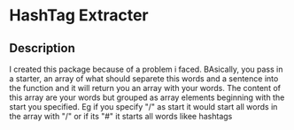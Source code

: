 # HashTag Extracter

## Description

I created this package because of a problem i faced. BAsically, you pass in a starter, an array of what should separete this words and a sentence into the function and it will return you an array with your words. The content of this array are your words but grouped as array elements beginning with the start you specified. Eg if you specify "/" as start it would start all words in the array with "/" or if its "#" it starts all words likee hashtags
